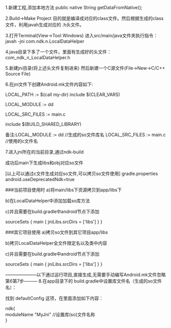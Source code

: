 1.新建工程,添加本地方法
 public native String getDataFromNative();
 
2.Build->Make Project
目的就是编译成对应的class文件。然后根据生成的class文件，利用javah生成对应的 .h头文件。

3.打开Terminal(View->Tool Windows)
进入src/main/java文件夹执行指令：javah -jni com.ndk.n.LocalDataHelper

4.java目录下多了一个文件，里面有生成好的头文件：com_ndk_n_LocalDataHelper.h

5.新建jni目录(将上述头文件复制进来)
然后新建一个C源文件(File->New->C/C++ Source File)

6.在jni文件下创建Android.mk文件内容如下:

LOCAL_PATH := $(call my-dir)
include $(CLEAR_VARS)

LOCAL_MODULE := dd

LOCAL_SRC_FILES := main.c

include $(BUILD_SHARED_LIBRARY)


备注:LOCAL_MODULE := dd //生成的so文件库名
    LOCAL_SRC_FILES := main.c //使用的c文件名

7.进入jni所在的当前目录,通过ndk-build

成功后main下生成libs和obj对应so文件
 
 
[以上可以通过c文件生成对应so文件,可以拷贝so文件使用]
gradle.properties
android.useDeprecatedNdk=true


###当前项目使用时
a)将main/libs下资源拷贝到app/libs下 


b)在LocalDataHelper中添加加载so库方法  


c)并且需要在build.gradle中android节点下添加


  sourceSets {
        main {
            jniLibs.srcDirs = ['libs']
        }
    }
 
###其它项目使用
a)拷贝so文件到其它项目app/libs


b)拷贝LocalDataHelper全文件限定名以及类中内容


c)并且需要在build.gradle中android节点下添加


  sourceSets {
        main {
            jniLibs.srcDirs = ['libs']
        }
    }





———————以下通过运行项目,直接生成,无需要手动编写Android.mk文件忽略第6第7步——— 
8.在app目录下的 build.gradle中设置库文件名（生成的so文件名）：


找到 defaultConfig 这项，在里面添加如下内容：


ndk{  
      moduleName "MyJni"  //设置库(so)文件名称  
   }  

